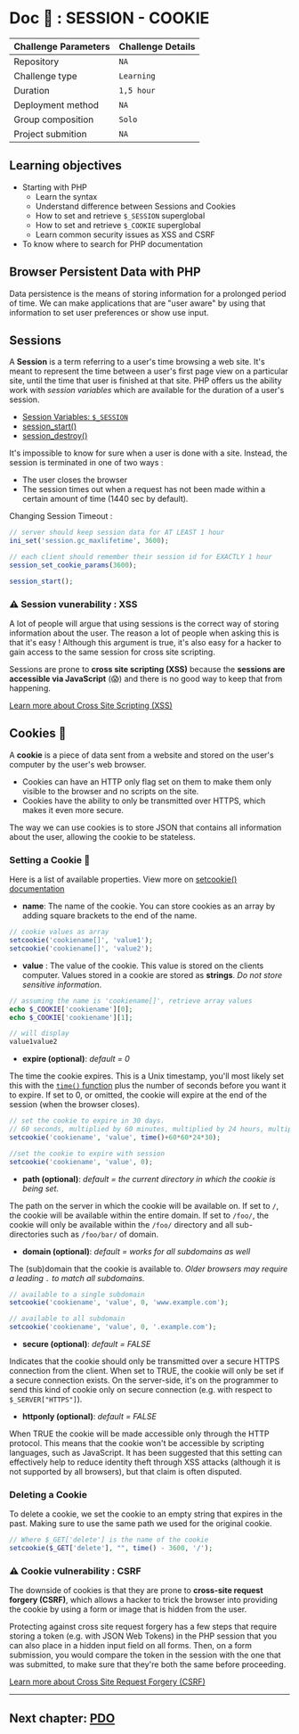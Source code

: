 # Doc 📖 : SESSION - COOKIE

|Challenge Parameters  |Challenge Details              |
|:---------------------|:------------------------------|
|Repository            |`NA`        |
|Challenge type        |`Learning`                     |
|Duration              |`1,5 hour`                       |
|Deployment method     |`NA`    |
|Group composition     |`Solo`    |
|Project submition     |`NA`     |

## Learning objectives
- Starting with PHP
	* Learn the syntax
  	* Understand difference between Sessions and Cookies
	* How to set and retrieve `$_SESSION` superglobal
	* How to set and retrieve `$_COOKIE` superglobal
	* Learn common security issues as XSS and CSRF
- To know where to search for PHP documentation

## Browser Persistent Data with PHP

Data persistence is the means of storing information for a prolonged period of time. We can make applications that are "user aware" by using that information to set user preferences or show use input. 

## Sessions 

A **Session** is a term referring to a user's time browsing a web site. It's meant to represent the time between a user's first page view on a particular site, until the time that user is finished at that site. PHP offers us the ability work with _session variables_ which are available for the duration of a user's session.

* [Session Variables: `$_SESSION`](https://www.php.net/manual/en/reserved.variables.session.php)
* [session_start()](https://www.php.net/manual/en/function.session-start.php)
* [session_destroy()](https://www.php.net/manual/en/function.session-destroy.php)

It's impossible to know for sure when a user is done with a site. Instead, the session is terminated in one of two ways :

- The user closes the browser
- The session times out when a request has not been made within a certain amount of time (1440 sec by default).

Changing Session Timeout :
```php
// server should keep session data for AT LEAST 1 hour
ini_set('session.gc_maxlifetime', 3600);

// each client should remember their session id for EXACTLY 1 hour
session_set_cookie_params(3600);

session_start();
```
### ⚠️ Session vunerability : XSS

A lot of people will argue that using sessions is the correct way of storing information about the user. The reason a lot of people when asking this is that it's easy ! Although this argument is true, it's also easy for a hacker to gain access to the same session for cross site scripting.

Sessions are prone to **cross site scripting (XSS)** because the **sessions are accessible via JavaScript** (😱) and there is no good way to keep that from happening.

[Learn more about Cross Site Scripting (XSS)](https://owasp.org/www-community/attacks/Session_hijacking_attack)


## Cookies 🍪

A **cookie** is a piece of data sent from a website and stored on the user's computer by the user's web browser.

- Cookies can have an HTTP only flag set on them to make them only visible to the browser and no scripts on the site.
- Cookies have the ability to only be transmitted over HTTPS, which makes it even more secure.

The way we can use cookies is to store JSON that contains all information about the user, allowing the cookie to be stateless.

### Setting a Cookie 🍪

Here is a list of available properties. View more on [setcookie() documentation](https://www.php.net/setcookie)

- **name**: The name of the cookie. You can store cookies as an array by adding square brackets to the end of the name.

```php
// cookie values as array
setcookie('cookiename[]', 'value1');
setcookie('cookiename[]', 'value2');
```

- **value** : The value of the cookie. This value is stored on the clients computer. Values stored in a cookie are stored as **strings**.  _Do not store sensitive information_.

```php
// assuming the name is 'cookiename[]', retrieve array values
echo $_COOKIE['cookiename'][0];
echo $_COOKIE['cookiename'][1];

// will display
value1value2
```

- **expire (optional)**: _default = 0_

The time the cookie expires. This is a Unix timestamp, you'll most likely set this with the [`time()` function](https://www.php.net/manual/en/function.time.php) plus the number of seconds before you want it to expire. If set to 0, or omitted, the cookie will expire at the end of the session (when the browser closes).

```php
// set the cookie to expire in 30 days. 
// 60 seconds, multiplied by 60 minutes, multiplied by 24 hours, multiplied by 30 days
setcookie('cookiename', 'value', time()+60*60*24*30);

//set the cookie to expire with session
setcookie('cookiename', 'value', 0);
```

- **path (optional)**: _default = the current directory in which the cookie is being set._

The path on the server in which the cookie will be available on. If set to `/`, the cookie will be available within the entire domain. If set to `/foo/`, the cookie will only be available within the `/foo/` directory and all sub-directories such as `/foo/bar/` of domain.

- **domain (optional)**: _default = works for all subdomains as well_

The (sub)domain that the cookie is available to. _Older browsers may require a leading `.` to match all subdomains._


```php
// available to a single subdomain
setcookie('cookiename', 'value', 0, 'www.example.com');

// available to all subdomain
setcookie('cookiename', 'value', 0, '.example.com');
```

- **secure (optional)**: _default = FALSE_

Indicates that the cookie should only be transmitted over a secure HTTPS connection from the client. When set to TRUE, the cookie will only be set if a secure connection exists. On the server-side, it's on the programmer to send this kind of cookie only on secure connection (e.g. with respect to `$_SERVER["HTTPS"]`).

- **httponly (optional)**: _default = FALSE_

When TRUE the cookie will be made accessible only through the HTTP protocol. This means that the cookie won't be accessible by scripting languages, such as JavaScript. It has been suggested that this setting can effectively help to reduce identity theft through XSS attacks (although it is not supported by all browsers), but that claim is often disputed.


### Deleting a Cookie

To delete a cookie, we set the cookie to an empty string that expires in the past. Making sure to use the same path we used for the original cookie.

```php
// Where $_GET['delete'] is the name of the cookie
setcookie($_GET['delete'], "", time() - 3600, '/');
```
### ⚠️ Cookie vulnerability : CSRF

The downside of cookies is that they are prone to **cross-site request forgery (CSRF)**, which allows a hacker to trick the browser into providing the cookie by using a form or image that is hidden from the user.

Protecting against cross site request forgery has a few steps that require storing a token (e.g. with JSON Web Tokens) in the PHP session that you can also place in a hidden input field on all forms.
Then, on a form submission, you would compare the token in the session with the one that was submitted, to make sure that they're both the same before proceeding.

[Learn more about Cross Site Request Forgery (CSRF)](https://cheatsheetseries.owasp.org/cheatsheets/Cross-Site_Request_Forgery_Prevention_Cheat_Sheet.html)

---

## Next chapter: [PDO](../10-PDO-form)